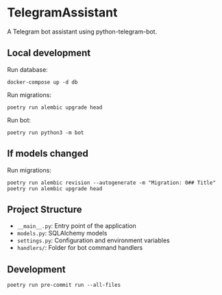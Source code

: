 # TelegramAssistant

A Telegram bot assistant using python-telegram-bot.

## Local development

Run database:
```
docker-compose up -d db
```

Run migrations:
```
poetry run alembic upgrade head
```

Run bot:
```
poetry run python3 -m bot
```

## If models changed

Run migrations:
```
poetry run alembic revision --autogenerate -m "Migration: 0## Title"
poetry run alembic upgrade head
```


## Project Structure

- `__main__.py`: Entry point of the application
- `models.py`: SQLAlchemy models
- `settings.py`: Configuration and environment variables
- `handlers/`: Folder for bot command handlers

## Development


```
poetry run pre-commit run --all-files
```